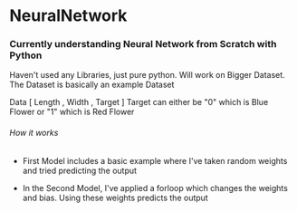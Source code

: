 # NeuralNetwork

### Currently understanding Neural Network from Scratch with Python

Haven't used any Libraries, just pure python. Will work on Bigger Dataset. 
The Dataset is basically an example Dataset

Data [ Length , Width , Target ] Target can either be "0" which is Blue Flower or "1" which is Red Flower

###### How it works 
- First Model includes a basic example where I've taken random weights and tried predicting the output

- In the Second Model, I've applied a forloop which changes the weights and bias. Using these weights predicts the output

